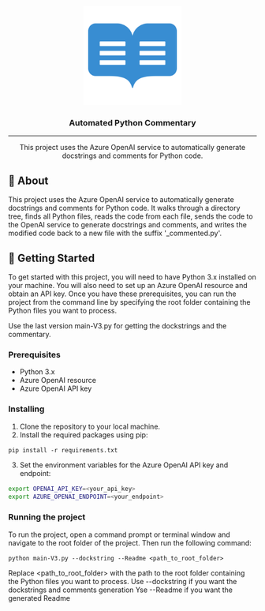 
<p align="center">
  <a href="" rel="noopener">
 <img width=200px height=200px src="readme_logo.png" alt="Project logo"></a>
</p>

<h3 align="center">Automated Python Commentary</h3>

<div align="center">



</div>

---

<p align="center"> This project uses the Azure OpenAI service to automatically generate docstrings and comments for Python code.
    <br>
</p>


## 🧐 About <a name = "about"></a>

This project uses the Azure OpenAI service to automatically generate docstrings and comments for Python code. It walks through a directory tree, finds all Python files, reads the code from each file, sends the code to the OpenAI service to generate docstrings and comments, and writes the modified code back to a new file with the suffix '_commented.py'.

## 🏁 Getting Started <a name = "getting_started"></a>

To get started with this project, you will need to have Python 3.x installed on your machine. You will also need to set up an Azure OpenAI resource and obtain an API key. Once you have these prerequisites, you can run the project from the command line by specifying the root folder containing the Python files you want to process.

Use the last version main-V3.py for getting the dockstrings and the commentary.

### Prerequisites

- Python 3.x
- Azure OpenAI resource
- Azure OpenAI API key

### Installing

1. Clone the repository to your local machine.
2. Install the required packages using pip:

```shell
pip install -r requirements.txt
```

3. Set the environment variables for the Azure OpenAI API key and endpoint:
```bash
export OPENAI_API_KEY=<your_api_key>
export AZURE_OPENAI_ENDPOINT=<your_endpoint>
```

### Running the project
To run the project, open a command prompt or terminal window and navigate to the root folder of the project. Then run the following command:
```shell
python main-V3.py --dockstring --Readme <path_to_root_folder>
```
Replace <path_to_root_folder> with the path to the root folder containing the Python files you want to process.
Use --dockstring if you want the dockstrings and comments generation
Yse --Readme if you want the generated Readme
